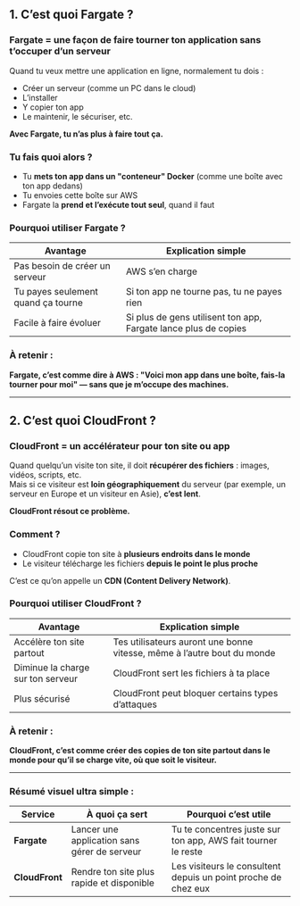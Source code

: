 
## 1. **C’est quoi Fargate ?**

###  Fargate = une façon de faire tourner ton application sans t’occuper d’un serveur

Quand tu veux mettre une application en ligne, normalement tu dois :

- Créer un serveur (comme un PC dans le cloud)
- L’installer
- Y copier ton app
- Le maintenir, le sécuriser, etc.

**Avec Fargate, tu n’as plus à faire tout ça.**

### Tu fais quoi alors ?

- Tu **mets ton app dans un "conteneur" Docker** (comme une boîte avec ton app dedans)
- Tu envoies cette boîte sur AWS
- Fargate la **prend et l’exécute tout seul**, quand il faut

### Pourquoi utiliser Fargate ?

| **Avantage**                      | **Explication simple**                                          |
|----------------------------------|------------------------------------------------------------------|
| Pas besoin de créer un serveur   | AWS s’en charge                                                  |
| Tu payes seulement quand ça tourne | Si ton app ne tourne pas, tu ne payes rien                      |
| Facile à faire évoluer            | Si plus de gens utilisent ton app, Fargate lance plus de copies |

### À retenir :
**Fargate, c’est comme dire à AWS : "Voici mon app dans une boîte, fais-la tourner pour moi" — sans que je m’occupe des machines.**

---

## 2. **C’est quoi CloudFront ?**

### CloudFront = un accélérateur pour ton site ou app

Quand quelqu’un visite ton site, il doit **récupérer des fichiers** : images, vidéos, scripts, etc.  
Mais si ce visiteur est **loin géographiquement** du serveur (par exemple, un serveur en Europe et un visiteur en Asie), **c’est lent**.

**CloudFront résout ce problème.**

### Comment ?

- CloudFront copie ton site à **plusieurs endroits dans le monde**
- Le visiteur télécharge les fichiers **depuis le point le plus proche**

C’est ce qu’on appelle un **CDN (Content Delivery Network)**.

### Pourquoi utiliser CloudFront ?

| **Avantage**                   | **Explication simple**                                           |
|-------------------------------|-------------------------------------------------------------------|
| Accélère ton site partout      | Tes utilisateurs auront une bonne vitesse, même à l’autre bout du monde |
| Diminue la charge sur ton serveur | CloudFront sert les fichiers à ta place                          |
| Plus sécurisé                  | CloudFront peut bloquer certains types d’attaques                 |

###  À retenir :
**CloudFront, c’est comme créer des copies de ton site partout dans le monde pour qu’il se charge vite, où que soit le visiteur.**

---

### Résumé visuel ultra simple :

| **Service**     | **À quoi ça sert**                           | **Pourquoi c’est utile**                                           |
|-----------------|----------------------------------------------|---------------------------------------------------------------------|
| **Fargate**     | Lancer une application sans gérer de serveur | Tu te concentres juste sur ton app, AWS fait tourner le reste       |
| **CloudFront**  | Rendre ton site plus rapide et disponible    | Les visiteurs le consultent depuis un point proche de chez eux      |

